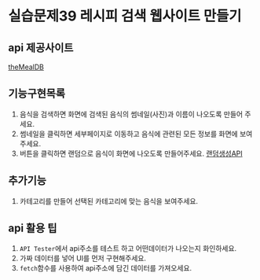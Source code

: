 # 실습문제39 레시피 검색 웹사이트 만들기

## api 제공사이트

[theMealDB](https://www.themealdb.com/api.php)

## 기능구현목록

1. 음식을 검색하면 화면에 검색된 음식의 썸네일(사진)과 이름이 나오도록 만들어 주세요.
2. 썸네일을 클릭하면 세부페이지로 이동하고 음식에 관련된 모든 정보를 화면에 보여주세요.
3. 버튼을 클릭하면 랜덤으로 음식이 화면에 나오도록 만들어주세요.
   [랜덤생성API](www.themealdb.com/api/json/v1/1/random.php)

## 추가기능

1. 카테고리를 만들어 선택된 카테고리에 맞는 음식을 보여주세요.

## api 활용 팁

1. `API Tester`에서 api주소를 테스트 하고 어떤데이터가 나오는지 화인하세요.
2. 가짜 데이터를 넣어 UI를 먼저 구현해주세요.
3. `fetch`함수를 사용하여 api주소에 담긴 데이터를 가져오세요.
